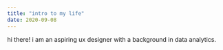```yaml
---
title: "intro to my life"
date: 2020-09-08
---
```

hi there! i am an aspiring ux designer with a background in data analytics. 


